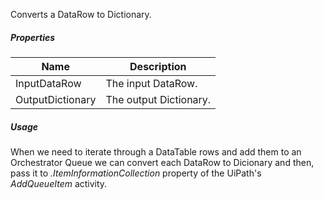 Converts a DataRow to Dictionary.

<div class="data-table-sprite datarow-to-dictionary"></div>

##### Properties

|Name            |Description           |
|----------------|----------------------|
|InputDataRow    |The input DataRow.    |
|OutputDictionary|The output Dictionary.|


##### Usage

When we need to iterate through a DataTable rows and add them to an Orchestrator Queue we can convert each DataRow to Dicionary and then, pass it to *.ItemInformationCollection* property of the UiPath's *AddQueueItem* activity.